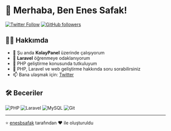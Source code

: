 # 👋 Merhaba, Ben Enes Safak!

[![Twitter Follow](https://img.shields.io/twitter/follow/enessafakb?style=for-the-badge&logo=twitter&color=1DA1F2&logoColor=white)](https://twitter.com/enessafakb)
[![GitHub followers](https://img.shields.io/github/followers/enesbsafak?style=for-the-badge&logo=github&color=181717)](https://github.com/enesbsafak)

## 👨‍💻 Hakkımda

- 🔭 Şu anda **KolayPanel** üzerinde çalışıyorum
- 🌱 **Laravel** öğrenmeye odaklanıyorum
- 👀 PHP geliştirme konusunda tutkuluyum
- 💬 PHP, Laravel ve web geliştirme hakkında soru sorabilirsiniz
- 📫 Bana ulaşmak için: [Twitter](https://twitter.com/enessafakb)

## 🛠 Beceriler

![PHP](https://img.shields.io/badge/-PHP-777BB4?style=for-the-badge&logo=php&logoColor=white)
![Laravel](https://img.shields.io/badge/-Laravel-FF2D20?style=for-the-badge&logo=laravel&logoColor=white)
![MySQL](https://img.shields.io/badge/-MySQL-4479A1?style=for-the-badge&logo=mysql&logoColor=white)
![Git](https://img.shields.io/badge/-Git-F05032?style=for-the-badge&logo=git&logoColor=white)

---

⭐️ [enesbsafak](https://github.com/enesbsafak) tarafından ❤️ ile oluşturuldu
